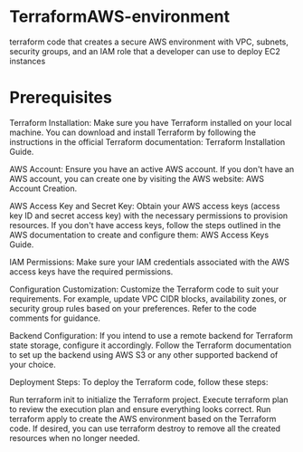# TerraformAWS-environment
terraform code that creates a secure AWS environment with VPC, subnets, security groups, and an IAM role that a developer can use to deploy EC2 instances

# Prerequisites
Terraform Installation: Make sure you have Terraform installed on your local machine. You can download and install Terraform by following the instructions in the official Terraform documentation: Terraform Installation Guide.

AWS Account: Ensure you have an active AWS account. If you don't have an AWS account, you can create one by visiting the AWS website: AWS Account Creation.

AWS Access Key and Secret Key: Obtain your AWS access keys (access key ID and secret access key) with the necessary permissions to provision resources. If you don't have access keys, follow the steps outlined in the AWS documentation to create and configure them: AWS Access Keys Guide.

IAM Permissions: Make sure your IAM credentials associated with the AWS access keys have the required permissions.

Configuration Customization: Customize the Terraform code to suit your requirements. For example, update VPC CIDR blocks, availability zones, or security group rules based on your preferences. Refer to the code comments for guidance.

Backend Configuration: If you intend to use a remote backend for Terraform state storage, configure it accordingly. Follow the Terraform documentation to set up the backend using AWS S3 or any other supported backend of your choice.

Deployment Steps: To deploy the Terraform code, follow these steps:

Run terraform init to initialize the Terraform project.
Execute terraform plan to review the execution plan and ensure everything looks correct.
Run terraform apply to create the AWS environment based on the Terraform code.
If desired, you can use terraform destroy to remove all the created resources when no longer needed.
